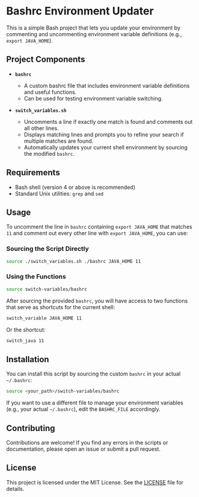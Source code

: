 # Bashrc Environment Updater

This is a simple Bash project that lets you update your environment by commenting and uncommenting environment variable definitions (e.g., `export JAVA_HOME`).

## Project Components

- **`bashrc`**
  - A custom bashrc file that includes environment variable definitions and useful functions.
  - Can be used for testing environment variable switching.

- **`switch_variables.sh`**
  - Uncomments a line if exactly one match is found and comments out all other lines.
  - Displays matching lines and prompts you to refine your search if multiple matches are found.
  - Automatically updates your current shell environment by sourcing the modified `bashrc`.

## Requirements

- Bash shell (version 4 or above is recommended)
- Standard Unix utilities: `grep` and `sed`

## Usage

To uncomment the line in `bashrc` containing `export JAVA_HOME` that matches `11` and comment out every other line with `export JAVA_HOME`, you can use:

### Sourcing the Script Directly

```bash
source ./switch_variables.sh ./bashrc JAVA_HOME 11
```

### Using the Functions

```bash
source switch-variables/bashrc
```

After sourcing the provided `bashrc`, you will have access to two functions that serve as shortcuts for the current shell:

```bash
switch_variable JAVA_HOME 11
```

Or the shortcut:

```bash
switch_java 11
```


## Installation

You can install this script by sourcing the custom `bashrc` in your actual `~/.bashrc`:

```bash
source <your_path>/switch-variables/bashrc
```

If you want to use a different file to manage your environment variables (e.g., your actual `~/.bashrc`), edit the `BASHRC_FILE` accordingly.



## Contributing

Contributions are welcome! If you find any errors in the scripts or documentation, please open an issue or submit a pull request.

## License

This project is licensed under the MIT License. See the [LICENSE](LICENSE) file for details.
